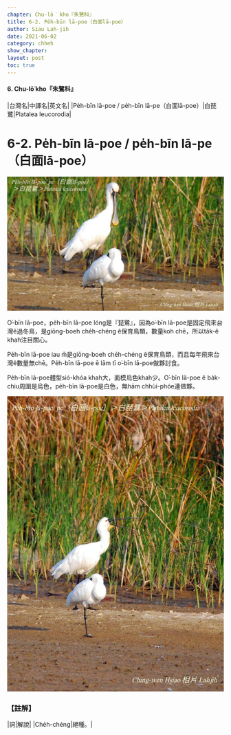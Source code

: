 ```yaml
---
chapter: Chu-lō͘ kho『朱鷺科』
title: 6-2. Pe̍h-bīn lā-poe（白面lā-poe）
author: Siau Lah-jih
date: 2021-06-02
category: chheh
show_chapter:
layout: post
toc: true
---
```


#### 6. Chu-lō͘ kho『朱鷺科』

|台灣名|中譯名|英文名|
|Pe̍h-bīn lā-poe / pe̍h-bīn lā-pe（白面lā-poe）|白琵鷺|Platalea leucorodia|


# 6-2. Pe̍h-bīn lā-poe / pe̍h-bīn lā-pe（白面lā-poe）

![](../too5/06/06-2-1.白面lā-poe.jpg)


O͘-bīn lā-poe，pe̍h-bīn lā-poe lóng是『琵鷺』，因為o͘-bīn lā-poe是固定飛來台灣ê過冬鳥，是giōng-boeh  che̍h-chéng ê保育鳥類，數量koh chē，所以ta̍k-ê khah注目關心。

Pe̍h-bīn lā-poe iau m̄是giōng-boeh che̍h-chéng ê保育鳥類，而且每年飛來台灣ê數量無chē。Pe̍h-bīn lā-poe ē lām tī o͘-bīn lā-poe做夥討食。

Pe̍h-bīn lā-poe體型sió-khóa khah大，面模烏色khah少。O͘-bīn lā-poe ê ba̍k-chiu周圍是烏色，pe̍h-bīn lā-poe是白色，無hām chhùi-phóe連做夥。


![](../too5/06/06-2-2.白面lā-poe.jpg)

### 【註解】

|詞|解說|
|Che̍h-chéng|絕種。|



